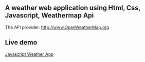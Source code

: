 ## A weather web application using Html, Css, Javascript, Weathermap Api

 

The API provider: http://www.OpenWeatherMap.org

## Live demo
[Javascript Weather App]()
